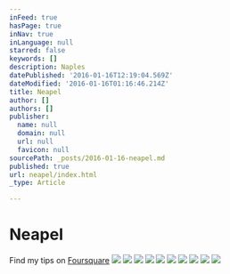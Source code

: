 ```yaml
---
inFeed: true
hasPage: true
inNav: true
inLanguage: null
starred: false
keywords: []
description: Naples
datePublished: '2016-01-16T12:19:04.569Z'
dateModified: '2016-01-16T01:16:46.214Z'
title: Neapel
author: []
authors: []
publisher:
  name: null
  domain: null
  url: null
  favicon: null
sourcePath: _posts/2016-01-16-neapel.md
published: true
url: neapel/index.html
_type: Article

---
```

# Neapel

Find my tips on [Foursquare][0]
![](https://the-grid-user-content.s3-us-west-2.amazonaws.com/905d36df-ad63-4893-902c-11161a7ba85e.jpg)
![](https://the-grid-user-content.s3-us-west-2.amazonaws.com/c3a72e26-6fea-4dac-add6-ab73d21e7690.jpg)
![](https://the-grid-user-content.s3-us-west-2.amazonaws.com/51152dff-3600-4924-a828-5ea0e7b9a5e1.jpg)
![](https://the-grid-user-content.s3-us-west-2.amazonaws.com/3a573173-bea6-4b29-aff3-23ab908427ff.jpg)
![](https://the-grid-user-content.s3-us-west-2.amazonaws.com/7b5b63f3-394f-4531-a86f-67d65f16dec9.jpg)
![](https://the-grid-user-content.s3-us-west-2.amazonaws.com/1bd360a6-8bca-42d3-8cdf-a77bf4e3fb71.jpg)
![](https://the-grid-user-content.s3-us-west-2.amazonaws.com/03c16e8e-4030-40a4-9ff8-a64b38ee80e5.jpg)
![](https://the-grid-user-content.s3-us-west-2.amazonaws.com/7608f516-0f6c-4036-9808-cd39d261084e.jpg)
![](https://the-grid-user-content.s3-us-west-2.amazonaws.com/a1a44db0-b508-4801-a7bd-01e2f3710d16.jpg)
![](https://the-grid-user-content.s3-us-west-2.amazonaws.com/73b6ca98-15e6-4675-a07a-70006f2d9989.jpg)

[0]: https://de.foursquare.com/skylinelady/list/nap